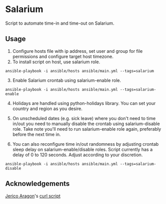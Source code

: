 # Salarium 

Script to automate time-in and time-out on Salarium.

## Usage

1. Configure hosts file with ip address, set user and group for file permissions and configure target host timezone. 
2. To install script on host, use salarium role.

```
ansible-playbook -i ansible/hosts ansible/main.yml --tags=salarium
```

3. Enable Salarium crontab using salarium-enable role.

```
ansible-playbook -i ansible/hosts ansible/main.yml --tags=salarium-enable
```

4. Holidays are handled using python-holidays library. You can set your country and region as you desire. 

5. On unscheduled dates (e.g. sick leave) where you don't need to time in/out you need to manually disable the crontab using salarium-disable role. Take note you'll need to run salarium-enable role again, preferably before the next time in.

6. You can also reconfigure time in/out randomness by adjusting crontab sleep delay on salarium-enable/disable roles. Script currently has a delay of 0 to 120 seconds. Adjust according to your discretion.

```
ansible-playbook -i ansible/hosts ansible/main.yml --tags=salarium-disable
```

## Acknowledgements

[Jerico Aragon](https://github.com/jerico)'s [curl script](https://gist.github.com/jerico/a9e0272176028f53d9615f3bb745a134)